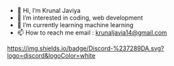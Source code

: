 - 👋 Hi, I’m Krunal Javiya 
- 👀 I’m interested in coding, web development
- 🌱 I’m currently learning machine learning
- 📫 How to reach me email : krunaljavia14@gmail.com

https://img.shields.io/badge/Discord-%237289DA.svg?logo=discord&logoColor=white
<!---
kj1411/kj1411 is a ✨ special ✨ repository because its `README.md` (this file) appears on your GitHub profile.
You can click the Preview link to take a look at your changes.
--->
